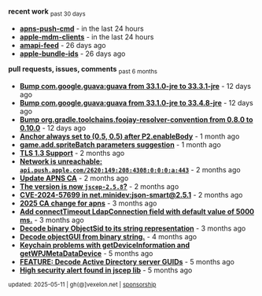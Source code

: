 **recent work** <sub>past 30 days</sub>

  - **[apns-push-cmd](https://github.com/petarov/apns-push-cmd)** - in the last 24 hours
  - **[apple-mdm-clients](https://github.com/petarov/apple-mdm-clients)** - in the last 24 hours
  - **[amapi-feed](https://github.com/petarov/amapi-feed)** - 26 days ago
  - **[apple-bundle-ids](https://github.com/petarov/apple-bundle-ids)** - 26 days ago

**pull requests, issues, comments** <sub>past 6 months</sub>

  - **[Bump com.google.guava:guava from 33.1.0-jre to 33.3.1-jre](https://github.com/petarov/apple-mdm-clients/pull/6#issuecomment-2835049988)** - 12 days ago
  - **[Bump com.google.guava:guava from 33.1.0-jre to 33.4.8-jre](https://github.com/petarov/apple-mdm-clients/pull/3#issuecomment-2834568299)** - 12 days ago
  - **[Bump org.gradle.toolchains.foojay-resolver-convention from 0.8.0 to 0.10.0](https://github.com/petarov/apple-mdm-clients/pull/1#issuecomment-2834560869)** - 12 days ago
  - **[Anchor always set to (0.5, 0.5) after P2.enableBody](https://github.com/phaserjs/phaser/issues/938)** - 1 month ago
  - **[game.add.spriteBatch parameters suggestion](https://github.com/phaserjs/phaser/issues/1000)** - 1 month ago
  - **[TLS 1.3 Support](https://github.com/eclipse-vertx/vert.x/issues/2729#issuecomment-2701144322)** - 2 months ago
  - **[Network is unreachable: `api.push.apple.com/2620:149:208:4308:0:0:0:a:443`](https://github.com/jchambers/pushy/issues/1044#issuecomment-2698360200)** - 2 months ago
  - **[Update APNS CA](https://github.com/petarov/apns-push-cmd/issues/11)** - 2 months ago
  - **[The version is now `jscep-2.5.8`?](https://github.com/seize-the-dave/jscep/issues/364)** - 2 months ago
  - **[CVE-2024-57699 in net.minidev:json-smart@2.5.1](https://github.com/AzureAD/microsoft-authentication-library-for-java/issues/908#issuecomment-2666788607)** - 2 months ago
  - **[2025 CA change for apns](https://github.com/jchambers/pushy/issues/1098#issuecomment-2642780976)** - 3 months ago
  - **[Add connectTimeout LdapConnection field with default value of 5000 ms.](https://github.com/fengtan/ldap-explorer/pull/63)** - 3 months ago
  - **[Decode binary ObjectSid to its string representation](https://github.com/fengtan/ldap-explorer/pull/62)** - 3 months ago
  - **[Decode objectGUI from binary string.](https://github.com/fengtan/ldap-explorer/pull/60#issuecomment-2560302176)** - 4 months ago
  - **[Keychain problems with getDeviceInformation and getWPJMetaDataDevice](https://github.com/AzureAD/microsoft-authentication-library-for-objc/issues/2393)** - 5 months ago
  - **[FEATURE: Decode Active Directory server GUIDs](https://github.com/fengtan/ldap-explorer/issues/33#issuecomment-2483148204)** - 5 months ago
  - **[High security alert found in jscep lib](https://github.com/seize-the-dave/jscep/issues/304#issuecomment-2468942681)** - 5 months ago

<sub>updated: 2025-05-11 | gh(@]vexelon.net | [sponsorship](https://liberapay.com/petarov)</sub>
